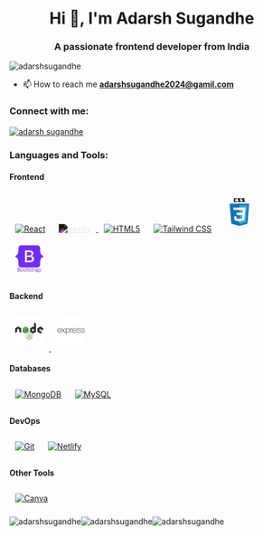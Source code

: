 <h1 align="center">Hi 👋, I'm Adarsh Sugandhe</h1>

<h3 align="center">A passionate frontend developer from India</h3>

<p align="left">
  <img src="https://komarev.com/ghpvc/?username=adarshsugandhe&label=Profile%20views&color=0e75b6&style=flat" alt="adarshsugandhe" />
</p>

- 📫 How to reach me **adarshsugandhe2024@gamil.com**

<h3 align="left">Connect with me:</h3>
<p align="left">
  <a href="https://linkedin.com/in/adarsh-sugandhe" target="blank">
    <img align="center" 
      src="https://raw.githubusercontent.com/rahuldkjain/github-profile-readme-generator/master/src/images/icons/Social/linked-in-alt.svg" alt="adarsh sugandhe" height="30" width="40" />
  </a>
</p>

<h3 align="left">Languages and Tools:</h3
<div align="left">
  <!-- Frontend -->
  <h4>Frontend</h4>
  <a href="https://reactjs.org/" target="_blank"><img style="margin: 10px" src="https://profilinator.rishav.dev/skills-assets/react-original-wordmark.svg" alt="React" height="50" /></a>
  <a href="https://nextjs.org/" target="_blank" rel="noreferrer"> <img style="margin: 10px; filter: invert(1);" src="https://cdn.worldvectorlogo.com/logos/nextjs-2.svg" alt="nextjs"  height="50" /> </a>
  <a href="https://en.wikipedia.org/wiki/HTML5" target="_blank"><img style="margin: 10px" src="https://profilinator.rishav.dev/skills-assets/html5-original-wordmark.svg" alt="HTML5" height="50" /></a>
  <a href="https://www.tailwindcss.com/" target="_blank"><img style="margin: 10px" src="https://profilinator.rishav.dev/skills-assets/tailwindcss.svg" alt="Tailwind CSS" height="50" /></a> 
  <a href="https://www.w3schools.com/css/" target="_blank" rel="noreferrer"><img style="margin: 10px" src="https://raw.githubusercontent.com/devicons/devicon/master/icons/css3/css3-original-wordmark.svg" alt="css3"  height="50" /> </a> 
  <a href="https://getbootstrap.com" target="_blank" rel="noreferrer"> <img style="margin: 10px" src="https://raw.githubusercontent.com/devicons/devicon/master/icons/bootstrap/bootstrap-plain-wordmark.svg" alt="bootstrap"  height="50" /> </a>

  <!-- Backend -->
  <h4>Backend</h4>
  <a href="https://nodejs.org" target="_blank" rel="noreferrer"> <img style="margin: 10px" src="https://raw.githubusercontent.com/devicons/devicon/master/icons/nodejs/nodejs-original-wordmark.svg" alt="nodejs"  height="50"/> </a>
  <a href="https://expressjs.com" target="_blank" rel="noreferrer"> <img style="margin: 10px" src="https://raw.githubusercontent.com/devicons/devicon/master/icons/express/express-original-wordmark.svg" alt="express" height="50"/> </a>

  <!-- Databases -->
  <h4>Databases</h4>
  <a href="https://www.mongodb.com/" target="_blank"><img style="margin: 10px" src="https://profilinator.rishav.dev/skills-assets/mongodb-original-wordmark.svg" alt="MongoDB" height="50" /></a>
  <a href="https://www.mysql.com/" target="_blank"><img style="margin: 10px" src="https://profilinator.rishav.dev/skills-assets/mysql-original-wordmark.svg" alt="MySQL" height="50" /></a>

  <!-- DevOps -->
  <h4>DevOps</h4>
  <a href="https://github.com/" target="_blank"><img style="margin: 10px" src="https://profilinator.rishav.dev/skills-assets/git-scm-icon.svg" alt="Git" height="50" /></a>
  <a href="https://www.netlify.com/" target="_blank"><img style="margin: 10px" src="https://upload.wikimedia.org/wikipedia/commons/9/97/Netlify_logo_%282%29.svg" alt="Netlify" height="50" /></a>

  <!-- Other Tools -->
  <h4>Other Tools</h4>
  <a href="https://www.canva.com/" target="_blank"><img style="margin: 10px" src="https://static.vecteezy.com/system/resources/previews/048/759/334/non_2x/canva-transparent-icon-free-png.png" alt="Canva" height="50" /></a>

</div>
<div style="display: flex;">
  
<p><img align="" src="https://github-readme-stats.vercel.app/api/top-langs?username=adarshsugandhe&show_icons=true&locale=en&layout=compact&theme=dark" alt="adarshsugandhe" /></p>

<p><img align="" src="https://github-readme-stats.vercel.app/api?username=adarshsugandhe&show_icons=true&locale=en&theme=dark" alt="adarshsugandhe" /></p>

<p><img align="" src="https://github-readme-streak-stats.herokuapp.com/?user=adarshsugandhe&theme=dark" alt="adarshsugandhe" /></p>
</div>
